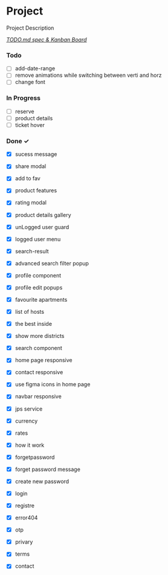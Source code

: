 # Project

Project Description

<em>[TODO.md spec & Kanban Board](https://bit.ly/3fCwKfM)</em>

### Todo

- [ ] add-date-range  
- [ ] remove animations while switching between verti and horz  
- [ ] change font  

### In Progress

- [ ] reserve  
- [ ] product details  
- [ ] ticket hover  

### Done ✓

- [x] sucess message  
- [x] share modal  
- [x] add to fav  
- [x] product features  
- [x] rating modal  
- [x] product details gallery  
- [x] unLogged user guard  
- [x] logged user menu  
- [x] search-result  
- [x] advanced search filter popup  
- [x] profile component  
- [x] profile edit popups  
- [x] favourite apartments  
- [x] list of hosts  
- [x] the best inside  
- [x] show more districts  
- [x] search component  
- [x] home page responsive  
- [x] contact responsive  
- [x] use figma icons in home page  
- [x] navbar responsive  
- [x] jps service  
- [x] currency  
- [x] rates  
- [x] how it work  
- [x] forgetpassword  
- [x] forget password message  
- [x] create new password  
- [x] login  
- [x] registre  
- [x] error404  
- [x] otp  
- [x] privary  
- [x] terms  
- [x] contact  

